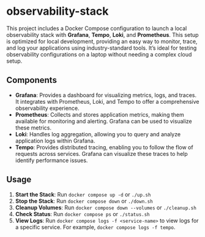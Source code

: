 # observability-stack

This project includes a Docker Compose configuration to launch a local 
observability stack with **Grafana**, **Tempo**, **Loki**, and **Prometheus**. 
This setup is optimized for local development, providing an easy way to monitor,
trace, and log your applications using industry-standard tools. It’s ideal for
testing observability configurations on a laptop without needing a complex 
cloud setup.

## Components

- **Grafana**: Provides a dashboard for visualizing metrics, logs, and traces. 
  It integrates with Prometheus, Loki, and Tempo to offer a comprehensive 
  observability experience.
- **Prometheus**: Collects and stores application metrics, making them available
  for monitoring and alerting. Grafana can be used to visualize these metrics.
- **Loki**: Handles log aggregation, allowing you to query and analyze 
  application logs within Grafana.
- **Tempo**: Provides distributed tracing, enabling you to follow the flow of 
  requests across services. Grafana can visualize these traces to help identify 
  performance issues.

## Usage

1. **Start the Stack**: Run `docker compose up -d` or `./up.sh`
2. **Stop the Stack**: Run `docker compose down` or `./down.sh`
3. **Cleanup Volumes**: Run `docker compose down --volumes` or `./cleanup.sh`
3. **Check Status**: Run `docker compose ps` or `./status.sh`
4. **View Logs**: Run `docker compose logs -f <service-name>` to view logs for
   a specific service. For example, `docker compose logs -f tempo`.

